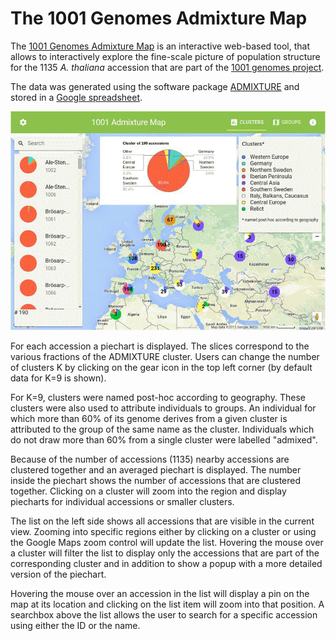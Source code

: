 The 1001 Genomes Admixture Map
==
The [1001 Genomes Admixture Map](http://1001genomes.github.io/admixture-map/) is an interactive web-based tool, that allows to interactively explore the fine-scale picture of population structure for the 1135 _A. thaliana_ accession that are part of the [1001 genomes project](http://1001genomes.org/).

The data was generated using the software package [ADMIXTURE](https://www.genetics.ucla.edu/software/admixture/) and stored in a [Google spreadsheet](https://docs.google.com/spreadsheets/d/1_jp6KKfUC0z1WteS9HUIp4f3ssFZlCV3KXPIvrTW0Fk/edit?usp=sharing).

![Admixture-map](https://raw.githubusercontent.com/1001genomes/admixture-map/master/preview.gif "1001 Genomes Admixture Map")

For each accession a piechart is displayed. The slices correspond to the various fractions of the ADMIXTURE cluster.
Users can change the number of clusters K by clicking on the gear icon in the top left corner (by default data for K=9 is shown).

For K=9, clusters were named post-hoc according to geography. These clusters were also used to attribute individuals to groups. An individual for which more than 60% of its genome derives from a given cluster is attributed to the group of the same name as the cluster. Individuals which do not draw more than 60% from a single cluster were labelled "admixed".

Because of the number of accessions (1135) nearby accessions are clustered together and an averaged piechart is displayed. The number inside the piechart shows the number of accessions that are clustered together. Clicking on a cluster will zoom into the region and display piecharts for individual accessions or smaller clusters.

The list on the left side shows all accessions that are visible in the current view. Zooming into specific regions either by clicking on a cluster or using the Google Maps zoom control will update the list.
Hovering the mouse over a cluster will filter the list to display only the accessions that are part of the corresponding cluster and in addition to show a popup with a more detailed version of the piechart.

Hovering the mouse over an accession in the list will display a pin on the map at its location and clicking on the list item will zoom into that position.
A searchbox above the list allows the user to search for a specific accession using either the ID or the name.
